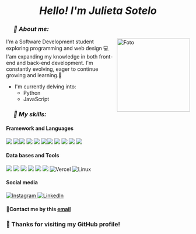 <h1 align="center"><i>Hello! I'm Julieta Sotelo</i></h1>

<h3 style=margin-left:20px;"><i>🪻 About me:</i></h3>

<img width="200" align=right alt="Foto" src="https://github.com/user-attachments/assets/261ed99e-ad01-48cb-b2b0-fe8c773c3229" />

I'm a Software Development student exploring programming and web design 💻 I'am expanding my knowledge in both front-end and back-end development. I'm constantly evolving, eager to continue growing and learning.🌱

- I'm currently delving into:
  - Python
  - JavaScript

<h3 style="margin-left:20px;"><i>🌷 My skills:</i></h3>
<h4>Framework and Languages</h4>
<span> 
   <img src="https://img.shields.io/badge/JavaScript-F7DF1E?style=for-the-badge&logo=javascript&logoColor=black"> <img src="https://img.shields.io/badge/Java-ED8B00?style=for-the-badge&logo=java&logoColor=white"><img src="https://img.shields.io/badge/python-3670A0?style=for-the-badge&logo=python&logoColor=ffdd54"> <img src="https://img.shields.io/badge/HTML5-E34F26?style=for-the-badge&logo=html5&logoColor=white">
    <img src="https://img.shields.io/badge/CSS3-1572B6?style=for-the-badge&logo=css3&logoColor=white"> <img src= "https://img.shields.io/badge/typescript-%23007ACC.svg?style=for-the-badge&logo=typescript&logoColor=white"><img src="https://img.shields.io/badge/Flask-000000?style=for-the-badge&logo=flask&logoColor=white">
<img src="https://img.shields.io/badge/Astro-FF5D01?style=for-the-badge&logo=astro&logoColor=white">
<img src="https://img.shields.io/badge/Express-000000?style=for-the-badge&logo=express&logoColor=white">
<img src="https://img.shields.io/badge/Node.js-339933?style=for-the-badge&logo=node.js&logoColor=white">
<img src="https://img.shields.io/badge/C++-00599C?style=for-the-badge&logo=c%2B%2B&logoColor=white">
</span>
<h4>Data bases and Tools</h4>
<span>
  <img src="https://img.shields.io/badge/MySQL-4479A1?style=for-the-badge&logo=mysql&logoColor=white">
<img src="https://img.shields.io/badge/SQLite-003B57?style=for-the-badge&logo=sqlite&logoColor=white">
<img src="https://img.shields.io/badge/Notion-000000?style=for-the-badge&logo=notion&logoColor=white">
<img src="https://img.shields.io/badge/Figma-F24E1E?style=for-the-badge&logo=figma&logoColor=white">
<img src="https://img.shields.io/badge/Obsidian-483699?style=for-the-badge&logo=obsidian&logoColor=white">
<img src="https://img.shields.io/badge/GitHub-181717?style=for-the-badge&logo=github&logoColor=white">
<img src="https://img.shields.io/badge/Vercel-000000?style=for-the-badge&logo=vercel&logoColor=white" alt="Vercel"/>
<img src="https://img.shields.io/badge/Linux-FCC624?style=for-the-badge&logo=linux&logoColor=black" alt="Linux"/>


</span>
<h4>Social media</h4>
<span> 
<a href="https://www.instagram.com/julii_soteloo/" target="_blank">
  <img src="https://img.shields.io/badge/Instagram-E4405F?style=for-the-badge&logo=instagram&logoColor=white" alt="Instagram"/>
</a>
<a href="https://www.linkedin.com/in/julieta-sotelo-54181a347/" target="_blank">
  <img src="https://img.shields.io/badge/LinkedIn-0077B5?style=for-the-badge&logo=linkedin&logoColor=white" alt="LinkedIn"/>
</a>

 <h4>📧Contact me by this <a href="mailto:jsoteloanzorena@gmail.com">email</a></h4>

</span>


<h3>🌻 Thanks for visiting my GitHub profile!</h3>



